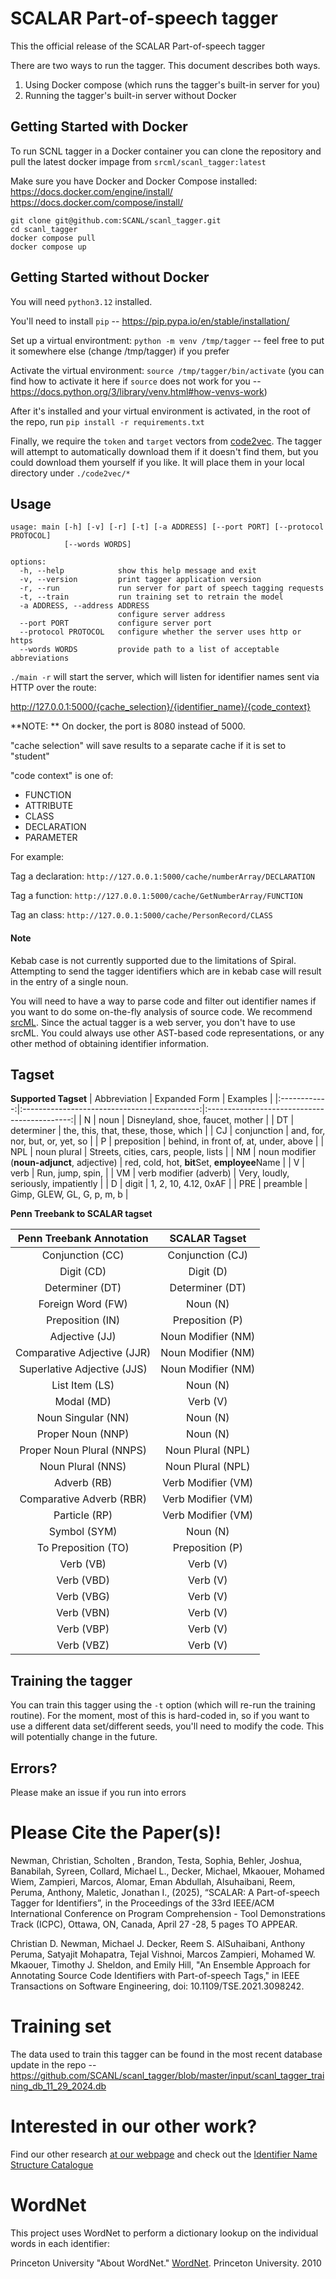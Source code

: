 # SCALAR Part-of-speech tagger
This the official release of the SCALAR Part-of-speech tagger

There are two ways to run the tagger. This document describes both ways.

1. Using Docker compose (which runs the tagger's built-in server for you)
2. Running the tagger's built-in server without Docker

## Getting Started with Docker

To run SCNL tagger in a Docker container you can clone the repository and pull the latest docker impage from `srcml/scanl_tagger:latest`

Make sure you have Docker and Docker Compose installed:
https://docs.docker.com/engine/install/
https://docs.docker.com/compose/install/

```
git clone git@github.com:SCANL/scanl_tagger.git
cd scanl_tagger
docker compose pull
docker compose up
```

## Getting Started without Docker
You will need `python3.12` installed. 

You'll need to install `pip` -- https://pip.pypa.io/en/stable/installation/

Set up a virtual environtment: `python -m venv /tmp/tagger` -- feel free to put it somewhere else (change /tmp/tagger) if you prefer

Activate the virtual environment: `source /tmp/tagger/bin/activate` (you can find how to activate it here if `source` does not work for you -- https://docs.python.org/3/library/venv.html#how-venvs-work)

After it's installed and your virtual environment is activated, in the root of the repo, run `pip install -r requirements.txt`

Finally, we require the `token` and `target` vectors from [code2vec](https://github.com/tech-srl/code2vec). The tagger will attempt to automatically download them if it doesn't find them, but you could download them yourself if you like. It will place them in your local directory under `./code2vec/*`

## Usage

```
usage: main [-h] [-v] [-r] [-t] [-a ADDRESS] [--port PORT] [--protocol PROTOCOL]
            [--words WORDS]

options:
  -h, --help            show this help message and exit
  -v, --version         print tagger application version
  -r, --run             run server for part of speech tagging requests
  -t, --train           run training set to retrain the model
  -a ADDRESS, --address ADDRESS
                        configure server address
  --port PORT           configure server port
  --protocol PROTOCOL   configure whether the server uses http or https
  --words WORDS         provide path to a list of acceptable abbreviations
```

`./main -r` will start the server, which will listen for identifier names sent via HTTP over the route:

http://127.0.0.1:5000/{cache_selection}/{identifier_name}/{code_context}

**NOTE: ** On docker, the port is 8080 instead of 5000.

"cache selection" will save results to a separate cache if it is set to "student"

"code context" is one of:
- FUNCTION
- ATTRIBUTE
- CLASS
- DECLARATION
- PARAMETER

For example:

Tag a declaration: ``http://127.0.0.1:5000/cache/numberArray/DECLARATION``

Tag a function: ``http://127.0.0.1:5000/cache/GetNumberArray/FUNCTION``

Tag an class: ``http://127.0.0.1:5000/cache/PersonRecord/CLASS``

#### Note
Kebab case is not currently supported due to the limitations of Spiral. Attempting to send the tagger identifiers which are in kebab case will result in the entry of a single noun. 

You will need to have a way to parse code and filter out identifier names if you want to do some on-the-fly analysis of source code. We recommend [srcML](https://www.srcml.org/). Since the actual tagger is a web server, you don't have to use srcML. You could always use other AST-based code representations, or any other method of obtaining identifier information. 


## Tagset

**Supported Tagset**
| Abbreviation |                 Expanded Form                |                   Examples                   |
|:------------:|:--------------------------------------------:|:--------------------------------------------:|
|       N      |                     noun                     | Disneyland, shoe, faucet, mother             |
|      DT      |                  determiner                  | the, this, that, these, those, which         |
|      CJ      |                  conjunction                 | and, for, nor, but, or, yet, so              |
|       P      |                  preposition                 | behind, in front of, at, under, above        |
|      NPL     |                  noun plural                 | Streets, cities, cars, people, lists         |
|      NM      | noun modifier  (**noun-adjunct**, adjective) | red, cold, hot, **bit**Set, **employee**Name |
|       V      |                     verb                     | Run, jump, spin,                             |
|      VM      |            verb modifier  (adverb)           | Very, loudly, seriously, impatiently         |
|       D      |                     digit                    | 1, 2, 10, 4.12, 0xAF                         |
|      PRE     |                   preamble                   | Gimp, GLEW, GL, G, p, m, b                   |

**Penn Treebank to SCALAR tagset**

|   Penn Treebank Annotation  | SCALAR Tagset            |
|:---------------------------:|:------------------------:|
|       Conjunction (CC)      |     Conjunction (CJ)     |
|          Digit (CD)         |         Digit (D)        |
|       Determiner (DT)       |      Determiner (DT)     |
|      Foreign Word (FW)      |         Noun (N)         |
|       Preposition (IN)      |      Preposition (P)     |
|        Adjective (JJ)       |    Noun Modifier (NM)    |
| Comparative Adjective (JJR) |    Noun Modifier (NM)    |
| Superlative Adjective (JJS) |    Noun Modifier (NM)    |
|        List Item (LS)       |         Noun (N)         |
|          Modal (MD)         |         Verb (V)         |
|      Noun Singular (NN)     |         Noun (N)         |
|      Proper Noun (NNP)      |         Noun (N)         |
|  Proper Noun Plural (NNPS)  |     Noun Plural (NPL)    |
|      Noun Plural (NNS)      |     Noun Plural (NPL)    |
|         Adverb (RB)         |    Verb Modifier (VM)    |
|   Comparative Adverb (RBR)  |    Verb Modifier (VM)    |
|        Particle (RP)        |    Verb Modifier (VM)    |
|         Symbol (SYM)        |         Noun (N)         |
|     To Preposition (TO)     |      Preposition (P)     |
|          Verb (VB)          |         Verb (V)         |
|          Verb (VBD)         |         Verb (V)         |
|          Verb (VBG)         |         Verb (V)         |
|          Verb (VBN)         |         Verb (V)         |
|          Verb (VBP)         |         Verb (V)         |
|          Verb (VBZ)         |         Verb (V)         |

## Training the tagger
You can train this tagger using the `-t` option (which will re-run the training routine). For the moment, most of this is hard-coded in, so if you want to use a different data set/different seeds, you'll need to modify the code. This will potentially change in the future.

## Errors?
Please make an issue if you run into errors

# Please Cite the Paper(s)!

Newman, Christian, Scholten , Brandon, Testa, Sophia, Behler, Joshua, Banabilah, Syreen, Collard, Michael L., Decker, Michael, Mkaouer, Mohamed Wiem, Zampieri, Marcos, Alomar, Eman Abdullah, Alsuhaibani, Reem, Peruma, Anthony, Maletic, Jonathan I., (2025), “SCALAR: A Part-of-speech Tagger for Identifiers”, in the Proceedings of the 33rd IEEE/ACM International Conference on Program Comprehension - Tool Demonstrations Track (ICPC), Ottawa, ON, Canada, April 27 -28, 5 pages TO APPEAR.

Christian  D.  Newman,  Michael  J.  Decker,  Reem  S.  AlSuhaibani,  Anthony  Peruma,  Satyajit  Mohapatra,  Tejal  Vishnoi, Marcos Zampieri, Mohamed W. Mkaouer, Timothy J. Sheldon, and Emily Hill, "An Ensemble Approach for Annotating Source Code Identifiers with Part-of-speech Tags," in IEEE Transactions on Software Engineering, doi: 10.1109/TSE.2021.3098242.

# Training set
The data used to train this tagger can be found in the most recent database update in the repo -- https://github.com/SCANL/scanl_tagger/blob/master/input/scanl_tagger_training_db_11_29_2024.db

# Interested in our other work?
Find our other research [at our webpage](https://www.scanl.org/) and check out the [Identifier Name Structure Catalogue](https://github.com/SCANL/identifier_name_structure_catalogue)

# WordNet
This project uses WordNet to perform a dictionary lookup on the individual words in each identifier:

Princeton University "About WordNet." [WordNet](https://wordnet.princeton.edu/). Princeton University. 2010

